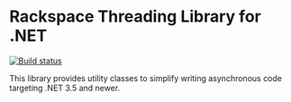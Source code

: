 # Rackspace Threading Library for .NET

[![Build status](https://ci.appveyor.com/api/projects/status/up5qifo34tharl4b/branch/master?svg=true)](https://ci.appveyor.com/project/sharwell/dotnet-threading/branch/master)

This library provides utility classes to simplify writing asynchronous code targeting .NET 3.5 and newer.

